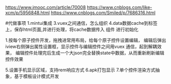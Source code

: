 https://www.imooc.com/article/70008
https://www.cnblogs.com/like-xcm/p/5956848.html
https://www.cnblogs.com/Smiled/p/7686316.html

#代做事项
1.mintui集成
3.vuex之间通信，怎么组织
4.data数据cache到标签上，保存html页面,并进行处理，将cache数据传入 组件 进行初始化

1.按每个原子控件开发，拖拽进常用布局，给每个原子控件设置编辑， 编辑后弹出iview右侧弹出属性设置框，显示控件与编辑控件之间用vuex 通信，起到解耦效果，
编辑控件处理完后生成一个大json完全替换state中数据，从而重新刷新编辑控件效果

5.设置手机显示区域，支持rem响应方式
6.apk打包显示
7.单个控件渲染方式抽象，基于模板设计模式开发
